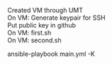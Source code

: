 Created VM through UMT  
On VM: Generate keypair for SSH  
Put public key in github  
On VM: first.sh  
On VM: second.sh

ansible-playbook main.yml -K
